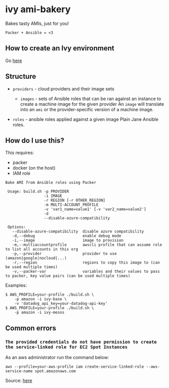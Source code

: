 # ivy ami-bakery

Bakes tasty AMIs, just for you!

`Packer + Ansible = <3`

## How to create an Ivy environment

Go
[here](https://github.com/nxtlytics/ivy-documentation/blob/master/howto/Processes/Creating_new_AWS_GovCloud_accounts.md#setup-ivy-environment-works-on-commercial-and-govcloud-aws)

## Structure

- `providers` - cloud providers and their image sets
  - `images` - sets of Ansible roles that can be ran against an instance to
    create a machine image for the given provider
    An `image` will translate into an `ami` or the provider-specific version of
    a machine image.

- `roles` - ansible roles applied against a given image
  Plain Jane Ansible roles.

## How do I use this?

This requires:

- packer
- docker (on the host)
- IAM role

<!-- markdownlint-disable MD013 -->

```shell
Bake AMI from Ansible roles using Packer

 Usage: build.sh -p PROVIDER
                 -i IMAGE
                 -r REGION [-r OTHER_REGION]
                 -m MULTI-ACCOUNT_PROFILE
                 -v 'var1_name=value1' [-v 'var2_name=value2']
                 -d
                 --disable-azure-compatibility

 Options:
   --disable-azure-compatibility  disable azure compatibility
   -d,--debug                     enable debug mode
   -i,--image                     image to provision
   -m,--multiaccountprofile       awscli profile that can assume role to list all accounts in this org
   -p,--provider                  provider to use (amazon|google|nocloud|...)
   -r,--region                    regions to copy this image to (can be used multiple times)
   -v,--packer-var                variables and their values to pass to packer, key value pairs (can be used multiple times)
```

<!-- markdownlint-enable MD013 -->

Examples:

```shell
$ AWS_PROFILE=your-profile ./build.sh \
    -p amazon -i ivy-base \
    -v 'datadog_api_key=your-datadog-api-key'
$ AWS_PROFILE=your-profile ./build.sh \
    -p amazon -i ivy-mesos
```

## Common errors

### `The provided credentials do not have permission to create the service-linked role for EC2 Spot Instances`

As an aws administrator run the command below:

```shell
aws --profile=your-aws-profile iam create-service-linked-role --aws-service-name spot.amazonaws.com
```

Source: [here](https://stackoverflow.com/questions/64136679/error-the-provided-credentials-do-not-have-permission-to-create-the-service-lin)
